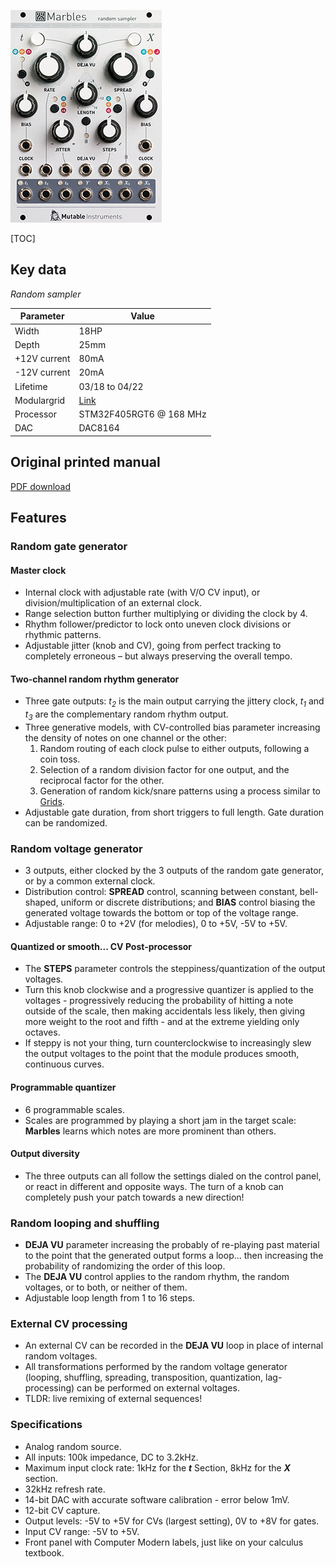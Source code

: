 ![](images/front_small.jpg)

[TOC]

## Key data

*Random sampler*

Parameter    | Value
-------------|------
Width        | 18HP
Depth        | 25mm
+12V current | 80mA
-12V current | 20mA
Lifetime     | 03/18 to 04/22
Modulargrid  | [Link](https://www.modulargrid.net/e/mutable-instruments-marbles)
Processor    | STM32F405RGT6 @ 168 MHz
DAC          | DAC8164

## Original printed manual

[PDF download](downloads/marbles_quickstart.pdf)

## Features

### Random gate generator

#### Master clock

* Internal clock with adjustable rate (with V/O CV input), or division/multiplication of an external clock.
* Range selection button further multiplying or dividing the clock by 4.
* Rhythm follower/predictor to lock onto uneven clock divisions or rhythmic patterns.
* Adjustable jitter (knob and CV), going from perfect tracking to completely erroneous – but always preserving the overall tempo.

#### Two-channel random rhythm generator

* Three gate outputs: *t<sub>2</sub>* is the main output carrying the jittery clock, *t<sub>1</sub>* and *t<sub>3</sub>* are the complementary random rhythm output.
* Three generative models, with CV-controlled bias parameter increasing the density of notes on one channel or the other:
	1. Random routing of each clock pulse to either outputs, following a coin toss.
	2. Selection of a random division factor for one output, and the reciprocal factor for the other.
	3. Generation of random kick/snare patterns using a process similar to [Grids](../grids).
* Adjustable gate duration, from short triggers to full length. Gate duration can be randomized.

### Random voltage generator

* 3 outputs, either clocked by the 3 outputs of the random gate generator, or by a common external clock.
* Distribution control: **SPREAD** control, scanning between constant, bell-shaped, uniform or discrete distributions; and **BIAS** control biasing the generated voltage towards the bottom or top of the voltage range.
* Adjustable range: 0 to +2V (for melodies), 0 to +5V, -5V to +5V.


#### Quantized or smooth... CV Post-processor

* The **STEPS** parameter controls the steppiness/quantization of the output voltages.
* Turn this knob clockwise and a progressive quantizer is applied to the voltages - progressively reducing the probability of hitting a note outside of the scale, then making accidentals less likely, then giving more weight to the root and fifth - and at the extreme yielding only octaves.
* If steppy is not your thing, turn counterclockwise to increasingly slew the output voltages to the point that the module produces smooth, continuous curves.

#### Programmable quantizer

* 6 programmable scales.
* Scales are programmed by playing a short jam in the target scale: **Marbles** learns which notes are more prominent than others.

#### Output diversity

* The three outputs can all follow the settings dialed on the control panel, or react in different and opposite ways. The turn of a knob can completely push your patch towards a new direction!

### Random looping and shuffling

* **DEJA VU** parameter increasing the probably of re-playing past material to the point that the generated output forms a loop... then increasing the probability of randomizing the order of this loop.
* The **DEJA VU** control applies to the random rhythm, the random voltages, or to both, or neither of them.
* Adjustable loop length from 1 to 16 steps.

### External CV processing

* An external CV can be recorded in the **DEJA VU** loop in place of internal random voltages.
* All transformations performed by the random voltage generator (looping, shuffling, spreading, transposition, quantization, lag-processing) can be performed on external voltages.
* TLDR: live remixing of external sequences!

### Specifications

* Analog random source.
* All inputs: 100k impedance, DC to 3.2kHz.
* Maximum input clock rate: 1kHz for the ***t*** Section, 8kHz for the ***X*** section.
* 32kHz refresh rate.
* 14-bit DAC with accurate software calibration - error below 1mV.
* 12-bit CV capture.
* Output levels: -5V to +5V for CVs  (largest setting), 0V to +8V for gates.
* Input CV range: -5V to +5V.
* Front panel with Computer Modern labels, just like on your calculus textbook.
